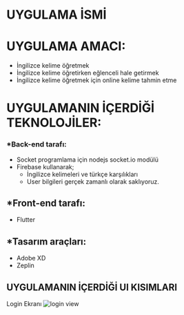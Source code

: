 # UYGULAMA İSMİ

# UYGULAMA AMACI:
- İngilizce kelime öğretmek
- İngilizce kelime öğretirken eğlenceli hale getirmek
- İngilizce kelime öğretmek için online kelime tahmin etme 

# UYGULAMANIN İÇERDİĞİ TEKNOLOJİLER:
### *Back-end tarafı:
- Socket programlama için nodejs socket.io modülü
- Firebase kullanarak; 
	- İngilizce kelimeleri ve türkçe karşılıkları
	- User bilgileri gerçek zamanlı olarak saklıyoruz.

## *Front-end tarafı:
- Flutter

## *Tasarım araçları:
- Adobe XD
- Zeplin

## UYGULAMANIN İÇERDİĞİ UI KISIMLARI
Login Ekranı
![login view](https://github.com/salihcnkhy/VBT_Intership_Hackathon/blob/master/ui_overviews/login_view.png)

